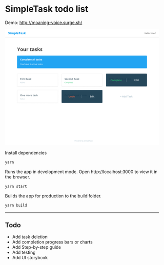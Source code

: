 # SimpleTask todo list
Demo: http://moaning-voice.surge.sh/

<img src="https://raw.githubusercontent.com/nick511/simple-task/master/screenshot.png"  />


Install dependencies
```sh
yarn
```

Runs the app in development mode.
Open http://localhost:3000 to view it in the browser.
```sh
yarn start
```

Builds the app for production to the build folder.
```sh
yarn build
```


---
## Todo
* Add task deletion
* Add completion progress bars or charts
* Add Step-by-step guide
* Add testing
* Add UI storybook
